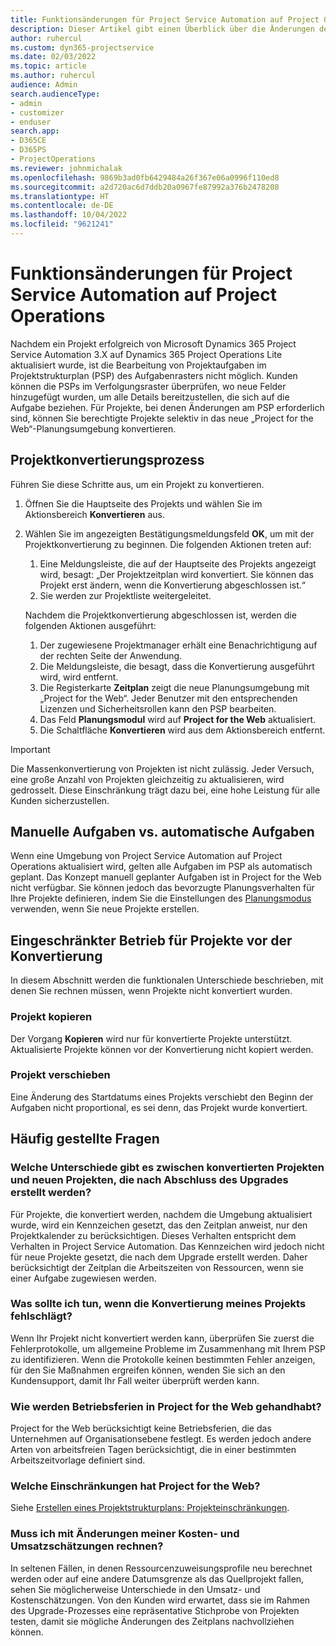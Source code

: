 ```yaml
---
title: Funktionsänderungen für Project Service Automation auf Project Operations
description: Dieser Artikel gibt einen Überblick über die Änderungen der Funktionen für Microsoft Dynamics 365 Project Service Automation auf Dynamics 365 Project Operations.
author: ruhercul
ms.custom: dyn365-projectservice
ms.date: 02/03/2022
ms.topic: article
ms.author: ruhercul
audience: Admin
search.audienceType:
- admin
- customizer
- enduser
search.app:
- D365CE
- D365PS
- ProjectOperations
ms.reviewer: johnmichalak
ms.openlocfilehash: 9869b3ad0fb6429484a26f367e06a0996f110ed8
ms.sourcegitcommit: a2d720ac6d7ddb20a0967fe87992a376b2478208
ms.translationtype: HT
ms.contentlocale: de-DE
ms.lasthandoff: 10/04/2022
ms.locfileid: "9621241"
---
```

# <a name="feature-changes-for-project-service-automation-to-project-operations"></a>Funktionsänderungen für Project Service Automation auf Project Operations

Nachdem ein Projekt erfolgreich von Microsoft Dynamics 365 Project Service Automation 3.X auf Dynamics 365 Project Operations Lite aktualisiert wurde, ist die Bearbeitung von Projektaufgaben im Projektstrukturplan (PSP) des Aufgabenrasters nicht möglich. Kunden können die PSPs im Verfolgungsraster überprüfen, wo neue Felder hinzugefügt wurden, um alle Details bereitzustellen, die sich auf die Aufgabe beziehen. Für Projekte, bei denen Änderungen am PSP erforderlich sind, können Sie berechtigte Projekte selektiv in das neue „Project for the Web“-Planungsumgebung konvertieren.

## <a name="project-conversion-process"></a>Projektkonvertierungsprozess

Führen Sie diese Schritte aus, um ein Projekt zu konvertieren.

1. Öffnen Sie die Hauptseite des Projekts und wählen Sie im Aktionsbereich **Konvertieren** aus.
1. Wählen Sie im angezeigten Bestätigungsmeldungsfeld **OK**, um mit der Projektkonvertierung zu beginnen. Die folgenden Aktionen treten auf:

    1. Eine Meldungsleiste, die auf der Hauptseite des Projekts angezeigt wird, besagt: „Der Projektzeitplan wird konvertiert. Sie können das Projekt erst ändern, wenn die Konvertierung abgeschlossen ist.“
    1. Sie werden zur Projektliste weitergeleitet.

    Nachdem die Projektkonvertierung abgeschlossen ist, werden die folgenden Aktionen ausgeführt:

    1. Der zugewiesene Projektmanager erhält eine Benachrichtigung auf der rechten Seite der Anwendung.
    1. Die Meldungsleiste, die besagt, dass die Konvertierung ausgeführt wird, wird entfernt.
    1. Die Registerkarte **Zeitplan** zeigt die neue Planungsumgebung mit „Project for the Web“. Jeder Benutzer mit den entsprechenden Lizenzen und Sicherheitsrollen kann den PSP bearbeiten.
    1. Das Feld **Planungsmodul** wird auf **Project for the Web** aktualisiert.
    1. Die Schaltfläche **Konvertieren** wird aus dem Aktionsbereich entfernt.

> [!IMPORTANT]
> Die Massenkonvertierung von Projekten ist nicht zulässig. Jeder Versuch, eine große Anzahl von Projekten gleichzeitig zu aktualisieren, wird gedrosselt. Diese Einschränkung trägt dazu bei, eine hohe Leistung für alle Kunden sicherzustellen.

## <a name="manual-tasks-vs-automatic-tasks"></a>Manuelle Aufgaben vs. automatische Aufgaben

Wenn eine Umgebung von Project Service Automation auf Project Operations aktualisiert wird, gelten alle Aufgaben im PSP als automatisch geplant. Das Konzept manuell geplanter Aufgaben ist in Project for the Web nicht verfügbar. Sie können jedoch das bevorzugte Planungsverhalten für Ihre Projekte definieren, indem Sie die Einstellungen des [Planungsmodus](/project-management/scheduling-modes.md) verwenden, wenn Sie neue Projekte erstellen.

## <a name="restricted-operations-for-pre-conversion-projects"></a>Eingeschränkter Betrieb für Projekte vor der Konvertierung

In diesem Abschnitt werden die funktionalen Unterschiede beschrieben, mit denen Sie rechnen müssen, wenn Projekte nicht konvertiert wurden.

### <a name="copy-project"></a>Projekt kopieren

Der Vorgang **Kopieren** wird nur für konvertierte Projekte unterstützt. Aktualisierte Projekte können vor der Konvertierung nicht kopiert werden.

### <a name="move-project"></a>Projekt verschieben

Eine Änderung des Startdatums eines Projekts verschiebt den Beginn der Aufgaben nicht proportional, es sei denn, das Projekt wurde konvertiert.

## <a name="frequently-asked-questions"></a>Häufig gestellte Fragen

### <a name="what-are-the-differences-between-converted-projects-and-new-projects-that-are-created-after-the-upgrade-has-been-completed"></a>Welche Unterschiede gibt es zwischen konvertierten Projekten und neuen Projekten, die nach Abschluss des Upgrades erstellt werden?

Für Projekte, die konvertiert werden, nachdem die Umgebung aktualisiert wurde, wird ein Kennzeichen gesetzt, das den Zeitplan anweist, nur den Projektkalender zu berücksichtigen. Dieses Verhalten entspricht dem Verhalten in Project Service Automation. Das Kennzeichen wird jedoch nicht für neue Projekte gesetzt, die nach dem Upgrade erstellt werden. Daher berücksichtigt der Zeitplan die Arbeitszeiten von Ressourcen, wenn sie einer Aufgabe zugewiesen werden.

### <a name="what-should-i-do-if-my-project-fails-to-be-converted"></a>Was sollte ich tun, wenn die Konvertierung meines Projekts fehlschlägt?

Wenn Ihr Projekt nicht konvertiert werden kann, überprüfen Sie zuerst die Fehlerprotokolle, um allgemeine Probleme im Zusammenhang mit Ihrem PSP zu identifizieren. Wenn die Protokolle keinen bestimmten Fehler anzeigen, für den Sie Maßnahmen ergreifen können, wenden Sie sich an den Kundensupport, damit Ihr Fall weiter überprüft werden kann.

### <a name="how-are-business-closures-handled-in-project-for-the-web"></a>Wie werden Betriebsferien in Project for the Web gehandhabt?

Project for the Web berücksichtigt keine Betriebsferien, die das Unternehmen auf Organisationsebene festlegt. Es werden jedoch andere Arten von arbeitsfreien Tagen berücksichtigt, die in einer bestimmten Arbeitszeitvorlage definiert sind.

### <a name="what-are-the-limitations-of-project-for-the-web"></a>Welche Einschränkungen hat Project for the Web?

Siehe [Erstellen eines Projektstrukturplans: Projekteinschränkungen](/project-management/create-wbs#project-limitations.md).

### <a name="can-i-expect-changes-to-my-cost-and-sales-estimates"></a>Muss ich mit Änderungen meiner Kosten- und Umsatzschätzungen rechnen?

In seltenen Fällen, in denen Ressourcenzuweisungsprofile neu berechnet werden oder auf eine andere Datumsgrenze als das Quellprojekt fallen, sehen Sie möglicherweise Unterschiede in den Umsatz- und Kostenschätzungen. Von den Kunden wird erwartet, dass sie im Rahmen des Upgrade-Prozesses eine repräsentative Stichprobe von Projekten testen, damit sie mögliche Änderungen des Zeitplans nachvollziehen können.
